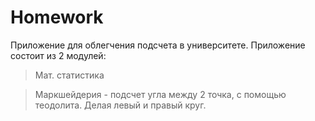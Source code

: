 # Homework

Приложение для облегчения подсчета в университете.
Приложение состоит из 2 модулей:
>Мат. статистика

>Маркшейдерия - подсчет угла между 2 точка, с помощью теодолита. Делая левый и правый круг.
